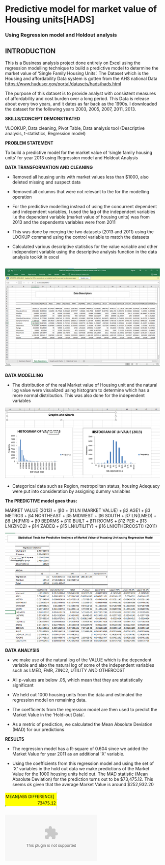 # Predictive model for market value of Housing units[HADS]

### Using Regression model and Holdout analysis 

## **INTRODUCTION**

This is a Business analysis project done entirely on Excel using the regression modelling technique to build a predictive model to determine the market value of ‘Single Family Housing Units’.  The Dataset which is the Housing and affordability Data system is gotten from the AHS national Data https://www.huduser.gov/portal/datasets/hads/hads.html

The purpose of this dataset is to provide analyst with consistent measures of affordability and cost burden over a long period. This Data is release about every two years, and it dates as far back as the 1990s. I downloaded the dataset for the following years 2003, 2005, 2007, 2011, 2013. 

**SKILLS/CONCEPT DEMONSTRATED**

VLOOKUP, Data cleaning, Pivot Table, Data analysis tool (Descriptive analysis, t-statistics, Regression model)

**PROBLEM STATEMENT**

To build a predictive model for the market value of ‘single family housing units’ for year 2013 using Regression model and Holdout Analysis

**DATA TRANSFORMATION AND CLEANING**

- Removed all housing units with market values less than $1000, also deleted missing and suspect data

- Removed all columns that were not relevant to the for the modelling operation

- For the predictive modelling instead of using the concurrent dependent and independent variables, I used the lag of the   independent variables I.e the dependent variable (market value of housing units) was from 2013 and the dependents variables were from 2011

- This was done by merging the two datasets (2013 and 2011) using the LOOKUP command using the control variable to match the datasets

- Calculated various descriptive statistics for the value variable and other independent variable using the descriptive analysis function in the data analysis toolkit in excel

![](DESCRIPTIVE_DATA_ANALYSIS.png)
---
**DATA MODELLING** 

- The distribution of the real Market value of Housing unit and the natural log value were visualized using histogram to determine which has a more normal distribution. This was also done for the independent variables 

![](HISTOGRAM_FOR_MARKET_VALUE_2013.png)

- Categorical data such as Region, metropolitan status, housing Adequacy were put into consideration by assigning dummy variables 

**The PREDICTIVE model goes thus:**

MARKET VALUE (2013) = (β0 + β1 LN (MARKET VALUE) + β2 AGE1 + β3 METRO3 + β4 NORTHEAST + β5 MIDWEST + β6 SOUTH + β7 LN(LMED) + 
β8 LN(FMR) + β9 BEDRMS + β10 BUILT + β11 ROOMS + β12 PER + β13 LN(ZINC2) + β14 ZADEQ + β15 LN(UTILITY) + β16 LN(OTHERCOST)) (2011)

![](PREDICTIVE_ANALYSIS_MARKET_HOUSING_VALUE.png)

**DATA ANALYSIS**

- we make use of the natural log of the VALUE which is the dependent variable and also the natural log of some of the independent variables such as LMED, FMR, ZINC2, UTILITY AND OTHERCOST

- All p-values are below .05, which mean that they are statistically significant

- We held out 1000 housing units from the data and estimated the regression model on remaining data.

- The coefficients from the regression model are then used to predict the Market Value in the 'Hold-out Data'. 

- As a metric of prediction, we calculated the Mean Absolute Deviation (MAD) for our predictions

**RESULTS**

- The regression model has a R-square of 0.604 since we added the Market Value for year 2011 as an additional 'X' variable.

- Using the coefficients from this regression model and using the set of 'X' variables in the hold out data we make predictions of the Market Value for the 1000 housing units held out. The MAD statistic (Mean Absolute Deviation) for the prediction turns out to be $73,475.12. This seems ok given that the average Market Value is around $252,932.20

![](MEAN_DIFFERENCE.png)

![](Predictive_analysis_using_Regression_model_for_market_value_2013.xlsx)

